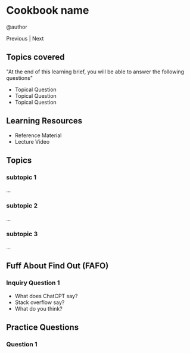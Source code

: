 # Cookbook name

@author

Previous | Next

## Topics covered

"At the end of this learning brief, you will be able to answer the following questions"

* Topical Question
* Topical Question
* Topical Question

## Learning Resources

* Reference Material
* Lecture Video

## Topics

### subtopic 1

...

### subtopic 2

...

### subtopic 3

...

## Fuff About Find Out (FAFO)

### Inquiry Question 1

* What does ChatCPT say?
* Stack overflow say?
* What do you think?

## Practice Questions

### Question 1

